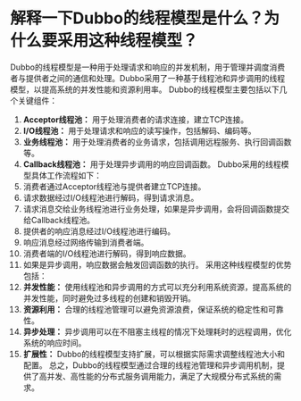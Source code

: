 # 解释一下Dubbo的线程模型是什么？为什么要采用这种线程模型？
Dubbo的线程模型是一种用于处理请求和响应的并发机制，用于管理并调度消费者与提供者之间的通信和处理。Dubbo采用了一种基于线程池和异步调用的线程模型，以提高系统的并发性能和资源利用率。
Dubbo的线程模型主要包括以下几个关键组件：
1.  **Acceptor线程池：** 用于处理消费者的请求连接，建立TCP连接。 
2.  **I/O线程池：** 用于处理请求和响应的读写操作，包括解码、编码等。 
3.  **业务线程池：** 用于处理消费者的业务请求，包括调用远程服务、执行回调函数等。 
4.  **Callback线程池：** 用于处理异步调用的响应回调函数。 
Dubbo采用的线程模型具体工作流程如下：
1.  消费者通过Acceptor线程池与提供者建立TCP连接。 
2.  请求数据经过I/O线程池进行解码，得到请求消息。 
3.  请求消息交给业务线程池进行业务处理，如果是异步调用，会将回调函数提交给Callback线程池。 
4.  提供者的响应消息经过I/O线程池进行编码。 
5.  响应消息经过网络传输到消费者端。 
6.  消费者端的I/O线程池进行解码，得到响应数据。 
7.  如果是异步调用，响应数据会触发回调函数的执行。 
采用这种线程模型的优势包括：
1.  **并发性能：** 使用线程池和异步调用的方式可以充分利用系统资源，提高系统的并发性能，同时避免过多线程的创建和销毁开销。 
2.  **资源利用：** 合理的线程池管理可以避免资源浪费，保证系统的稳定性和可靠性。 
3.  **异步处理：** 异步调用可以在不阻塞主线程的情况下处理耗时的远程调用，优化系统的响应时间。 
4.  **扩展性：** Dubbo的线程模型支持扩展，可以根据实际需求调整线程池大小和配置。 
总之，Dubbo的线程模型通过合理的线程池管理和异步调用机制，提供了高并发、高性能的分布式服务调用能力，满足了大规模分布式系统的需求。
